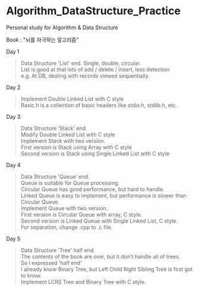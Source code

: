 Algorithm_DataStructure_Practice
================================

Personal study for Algorithm &amp; Data Structure

Book : "뇌를 자극하는 알고리즘"   
   
   

Day 1
>Data Structure 'List' end. Single, double, circular.   
>List is good at that lots of add / delete / insert, less detection   
>e.g. At DB, dealing with records viewed sequentially.
>
Day 2
>Implement Double Linked List with C style   
>Basic.h is a collection of basic headers like stdio.h, stdlib.h, etc.
>
Day 3
>Data Structure 'Stack' end.   
>Modify Double Linked List with C style   
>Implement Stack with two version.   
>First version is Stack using Array with C style   
>Second version is Stack using Single Linked List with C style

Day 4
>Data Structure 'Queue' end.   
>Queue is suitable for Queue processing.   
>Circular Queue has good performance, but hard to handle.   
>Linked Queue is easy to implement, but performance is slower than Circular Queue.   
>Implement Queue with two version.   
>First version is Circular Queue with array, C style.   
>Second version is Linked Queue with Single Linked List, C style.   
>For separation, change .cpp to .c file.

Day 5
>Data Structure 'Tree' half end.   
>The contents of the book are over, but it don't handle all of trees.   
>So I expressed 'half end'   
>I already know Binary Tree, but Left Child Right Sibling Tree is first got to know.   
>Implement LCRS Tree and Binary Tree with C style.